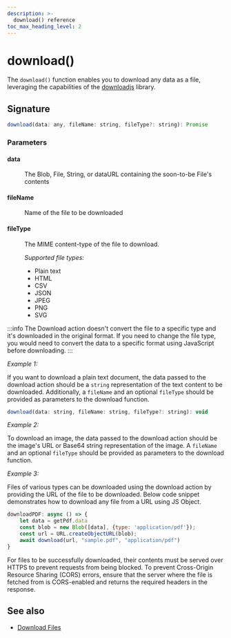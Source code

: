 ```yaml
---
description: >-
  download() reference
toc_max_heading_level: 2
---
```


# download()

The `download()` function enables you to download any data as a file, leveraging the capabilities of the [downloadjs](https://github.com/rndme/download) library.

## Signature

```javascript
download(data: any, fileName: string, fileType?: string): Promise
```

### Parameters

#### data

<dd>

The Blob, File, String, or dataURL containing the soon-to-be File's contents

</dd>

#### fileName

<dd>

Name of the file to be downloaded

</dd>

#### fileType

<dd>

The MIME content-type of the file to download.

*Supported file types:*

* Plain text
* HTML
* CSV
* JSON
* JPEG
* PNG
* SVG

</dd>

:::info
The Download action doesn't convert the file to a specific type and it's downloaded in the original format. If you need to change the file type, you would need to convert the data to a specific format using JavaScript before downloading.
:::

*Example 1:* 

If you want to download a plain text document, the data passed to the download action should be a `string` representation of the text content to be downloaded. Additionally, a `fileName` and an optional `fileType` should be provided as parameters to the download function. 

```javascript
download(data: string, fileName: string, fileType?: string): void
```


*Example 2:*

To download an image, the data passed to the download action should be the image's URL or Base64 string representation of the image. A `fileName` and an optional `fileType` should be provided as parameters to the download function. 

*Example 3:*

Files of various types can be downloaded using the download action by providing the URL of the file to be downloaded. Below code snippet demonstrates how to download any file from a URL using JS Object.

```javascript
downloadPDF: async () => {
	let data = getPdf.data
	const blob = new Blob([data], {type: 'application/pdf'});
	const url = URL.createObjectURL(blob);
	await download(url, "sample.pdf", "application/pdf")
}
```

For files to be successfully downloaded, their contents must be served over HTTPS to prevent requests from being blocked. To prevent Cross-Origin Resource Sharing (CORS) errors, ensure that the server where the file is fetched from is CORS-enabled and returns the required headers in the response.

## See also
- [Download Files](/connect-data/how-to-guides/how-to-download-files-using-api)